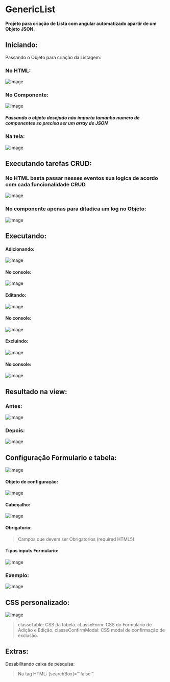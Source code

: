 # GenericList

**Projeto para criação de Lista com angular automatizado apartir de um Objeto JSON.**

## Iniciando:

Passando o Objeto para criação da Listagem:
### No HTML:
![image](https://user-images.githubusercontent.com/71721377/95107337-28c80380-0710-11eb-962c-22a4cd8e5024.png)

### No Componente:
![image](https://user-images.githubusercontent.com/71721377/95107713-aab82c80-0710-11eb-98c0-d77686def608.png)
##### Passando o objeto desejado não importa tamanho numero de componentes so precisa ser um array de JSON

### Na tela:
![image](https://user-images.githubusercontent.com/71721377/95107989-05ea1f00-0711-11eb-9ff6-96372c759dc9.png)

## Executando tarefas CRUD:
### No HTML basta passar nesses eventos sua logica de acordo com cada funcionalidade CRUD
![image](https://user-images.githubusercontent.com/71721377/95108353-932d7380-0711-11eb-861f-47d4e9ffb39c.png)

### No componente apenas para ditadica um log no Objeto:
![image](https://user-images.githubusercontent.com/71721377/95109176-9d9c3d00-0712-11eb-8cff-684e69d42d32.png)

## Executando:
#### Adicionando:
![image](https://user-images.githubusercontent.com/71721377/95109573-24e9b080-0713-11eb-8f65-4882be32038c.png)
#### No console:
![image](https://user-images.githubusercontent.com/71721377/95109752-68dcb580-0713-11eb-8035-28e96f5ff4d9.png)
#### Editando:
![image](https://user-images.githubusercontent.com/71721377/95109957-b0fbd800-0713-11eb-86f4-db06f53efc9c.png)
#### No console:
![image](https://user-images.githubusercontent.com/71721377/95110018-c96bf280-0713-11eb-8022-8208003399d8.png)
#### Excluindo:
![image](https://user-images.githubusercontent.com/71721377/95110168-01733580-0714-11eb-9301-b44fa064b2ea.png)
#### No console:
![image](https://user-images.githubusercontent.com/71721377/95110233-18b22300-0714-11eb-9e02-1a02ae679cae.png)

## Resultado na view:
### Antes:
![image](https://user-images.githubusercontent.com/71721377/95110369-47c89480-0714-11eb-8afe-07bdabdb4486.png)
### Depois:
![image](https://user-images.githubusercontent.com/71721377/95110471-70e92500-0714-11eb-8a72-8282fdb98874.png)
## Configuração Formulario e tabela:
![image](https://user-images.githubusercontent.com/71721377/95111835-75aed880-0716-11eb-80bb-f90d9a348ce8.png)
#### Objeto de configuração:
![image](https://user-images.githubusercontent.com/71721377/95112162-fd94e280-0716-11eb-8fd4-a9be5bd06039.png)
#### Cabeçalho:
![image](https://user-images.githubusercontent.com/71721377/95113771-54032080-0719-11eb-84a5-f65d29cfbbf9.png)
#### Obrigatorio:
> Campos que devem ser Obrigatorios (required HTML5)
#### Tipos inputs Formulario:
![image](https://user-images.githubusercontent.com/71721377/95114618-9bd67780-071a-11eb-97ea-f0094b315075.png)
### Exemplo:
![image](https://user-images.githubusercontent.com/71721377/95115066-4484d700-071b-11eb-97e4-be6121b6cff3.png)
## CSS personalizado:
![image](https://user-images.githubusercontent.com/71721377/95111097-61b6a700-0715-11eb-9702-a7f17238b7fa.png)

> classeTable: CSS da tabela.
> cLasseForm: CSS do Formulario de Adição e Edição.
> classeConfirmModal: CSS modal de confirmação de exclusão.
## Extras:
Desabilitando caixa de pesquisa:
> Na tag HTML: [searchBox]="'false'"
